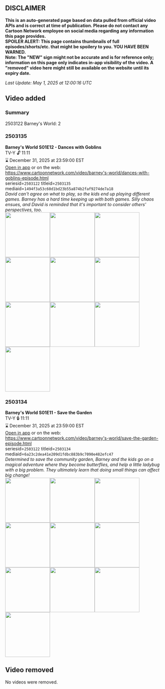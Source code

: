 ## DISCLAIMER
**This is an auto-generated page based on data pulled from official video APIs and is correct at time of publication. Please do not contact any Cartoon Network employee on social media regarding any information this page provides.**  
**SPOILER ALERT: This page contains thumbnails of full episodes/shorts/etc. that might be spoilery to you. YOU HAVE BEEN WARNED.**  
**Note: The "NEW" sign might not be accurate and is for reference only; information on this page only indicates in-app visibility of the video. A "removed" video here might still be available on the website until its expiry date.**  

_Last Update: May 1, 2025 at 12:00:16 UTC_
## Video added
### Summary
2503122 Barney's World: 2  
### 2503135
**Barney's World S01E12 - Dances with Goblins**  
TV-Y 🔓 11:11  
⌛ December 31, 2025 at 23:59:00 EST  
[Open in app](https://cnvideo.sercomkc.org/redirector.html?type=cnapp&seriesid=10000000000&titleid=2503135&mediaid=1494f3a53c60d1bd23b55a874b2faf9274de7a18) or on the web: https://www.cartoonnetwork.com/video/barney's-world/dances-with-goblins-episode.html  
seriesid=`2503122` titleid=`2503135` mediaid=`1494f3a53c60d1bd23b55a874b2faf9274de7a18`  
_David can't agree on what to play, so the kids end up playing different games. Barney has a hard time keeping up with both games. Silly chaos ensues, and David is reminded that it's important to consider others' perspectives, too._  
<a href="https://s3.amazonaws.com/cartoonorchestrator/2503135_001_1280x720.jpg"><img src="https://s3.amazonaws.com/cartoonorchestrator/2503135_001_640x360.jpg" height="144px" /></a><a href="https://s3.amazonaws.com/cartoonorchestrator/2503135_002_1280x720.jpg"><img src="https://s3.amazonaws.com/cartoonorchestrator/2503135_002_640x360.jpg" height="144px" /></a><a href="https://s3.amazonaws.com/cartoonorchestrator/2503135_003_1280x720.jpg"><img src="https://s3.amazonaws.com/cartoonorchestrator/2503135_003_640x360.jpg" height="144px" /></a><a href="https://s3.amazonaws.com/cartoonorchestrator/2503135_004_1280x720.jpg"><img src="https://s3.amazonaws.com/cartoonorchestrator/2503135_004_640x360.jpg" height="144px" /></a><a href="https://s3.amazonaws.com/cartoonorchestrator/2503135_005_1280x720.jpg"><img src="https://s3.amazonaws.com/cartoonorchestrator/2503135_005_640x360.jpg" height="144px" /></a><a href="https://s3.amazonaws.com/cartoonorchestrator/2503135_006_1280x720.jpg"><img src="https://s3.amazonaws.com/cartoonorchestrator/2503135_006_640x360.jpg" height="144px" /></a><a href="https://s3.amazonaws.com/cartoonorchestrator/2503135_007_1280x720.jpg"><img src="https://s3.amazonaws.com/cartoonorchestrator/2503135_007_640x360.jpg" height="144px" /></a><a href="https://s3.amazonaws.com/cartoonorchestrator/2503135_008_1280x720.jpg"><img src="https://s3.amazonaws.com/cartoonorchestrator/2503135_008_640x360.jpg" height="144px" /></a><a href="https://s3.amazonaws.com/cartoonorchestrator/2503135_009_1280x720.jpg"><img src="https://s3.amazonaws.com/cartoonorchestrator/2503135_009_640x360.jpg" height="144px" /></a><a href="https://s3.amazonaws.com/cartoonorchestrator/2503135_010_1280x720.jpg"><img src="https://s3.amazonaws.com/cartoonorchestrator/2503135_010_640x360.jpg" height="144px" /></a>
### 2503134
**Barney's World S01E11 - Save the Garden**  
TV-Y 🔒 11:11  
⌛ December 31, 2025 at 23:59:00 EST  
[Open in app](https://cnvideo.sercomkc.org/redirector.html?type=cnapp&seriesid=1000000000093702&titleid=2503134&mediaid=6a23c2dea41e209d1fdbc883b9c7090e482efc47) or on the web: https://www.cartoonnetwork.com/video/barney's-world/save-the-garden-episode.html  
seriesid=`2503122` titleid=`2503134` mediaid=`6a23c2dea41e209d1fdbc883b9c7090e482efc47`  
_Determined to save the community garden, Barney and the kids go on a magical adventure where they become butterflies, and help a little ladybug with a big problem. They ultimately learn that doing small things can affect big change!_  
<a href="https://s3.amazonaws.com/cartoonorchestrator/2503134_001_1280x720.jpg"><img src="https://s3.amazonaws.com/cartoonorchestrator/2503134_001_640x360.jpg" height="144px" /></a><a href="https://s3.amazonaws.com/cartoonorchestrator/2503134_002_1280x720.jpg"><img src="https://s3.amazonaws.com/cartoonorchestrator/2503134_002_640x360.jpg" height="144px" /></a><a href="https://s3.amazonaws.com/cartoonorchestrator/2503134_003_1280x720.jpg"><img src="https://s3.amazonaws.com/cartoonorchestrator/2503134_003_640x360.jpg" height="144px" /></a><a href="https://s3.amazonaws.com/cartoonorchestrator/2503134_004_1280x720.jpg"><img src="https://s3.amazonaws.com/cartoonorchestrator/2503134_004_640x360.jpg" height="144px" /></a><a href="https://s3.amazonaws.com/cartoonorchestrator/2503134_005_1280x720.jpg"><img src="https://s3.amazonaws.com/cartoonorchestrator/2503134_005_640x360.jpg" height="144px" /></a><a href="https://s3.amazonaws.com/cartoonorchestrator/2503134_006_1280x720.jpg"><img src="https://s3.amazonaws.com/cartoonorchestrator/2503134_006_640x360.jpg" height="144px" /></a><a href="https://s3.amazonaws.com/cartoonorchestrator/2503134_007_1280x720.jpg"><img src="https://s3.amazonaws.com/cartoonorchestrator/2503134_007_640x360.jpg" height="144px" /></a><a href="https://s3.amazonaws.com/cartoonorchestrator/2503134_008_1280x720.jpg"><img src="https://s3.amazonaws.com/cartoonorchestrator/2503134_008_640x360.jpg" height="144px" /></a><a href="https://s3.amazonaws.com/cartoonorchestrator/2503134_009_1280x720.jpg"><img src="https://s3.amazonaws.com/cartoonorchestrator/2503134_009_640x360.jpg" height="144px" /></a><a href="https://s3.amazonaws.com/cartoonorchestrator/2503134_010_1280x720.jpg"><img src="https://s3.amazonaws.com/cartoonorchestrator/2503134_010_640x360.jpg" height="144px" /></a>
## Video removed
No videos were removed.  
